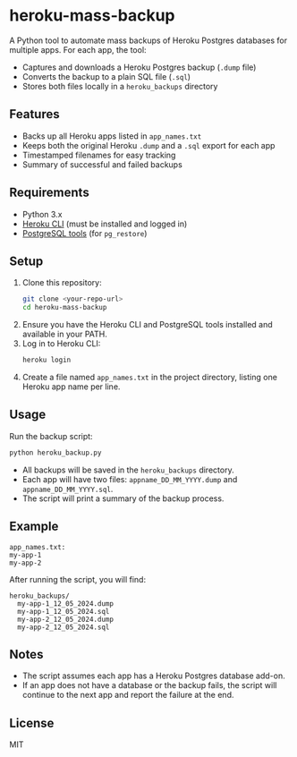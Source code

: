 # heroku-mass-backup

A Python tool to automate mass backups of Heroku Postgres databases for multiple apps. For each app, the tool:
- Captures and downloads a Heroku Postgres backup (`.dump` file)
- Converts the backup to a plain SQL file (`.sql`)
- Stores both files locally in a `heroku_backups` directory

## Features
- Backs up all Heroku apps listed in `app_names.txt`
- Keeps both the original Heroku `.dump` and a `.sql` export for each app
- Timestamped filenames for easy tracking
- Summary of successful and failed backups

## Requirements
- Python 3.x
- [Heroku CLI](https://devcenter.heroku.com/articles/heroku-cli) (must be installed and logged in)
- [PostgreSQL tools](https://www.postgresql.org/download/) (for `pg_restore`)

## Setup
1. Clone this repository:
   ```bash
   git clone <your-repo-url>
   cd heroku-mass-backup
   ```
2. Ensure you have the Heroku CLI and PostgreSQL tools installed and available in your PATH.
3. Log in to Heroku CLI:
   ```bash
   heroku login
   ```
4. Create a file named `app_names.txt` in the project directory, listing one Heroku app name per line.

## Usage
Run the backup script:
```bash
python heroku_backup.py
```

- All backups will be saved in the `heroku_backups` directory.
- Each app will have two files: `appname_DD_MM_YYYY.dump` and `appname_DD_MM_YYYY.sql`.
- The script will print a summary of the backup process.

## Example
```
app_names.txt:
my-app-1
my-app-2
```

After running the script, you will find:
```
heroku_backups/
  my-app-1_12_05_2024.dump
  my-app-1_12_05_2024.sql
  my-app-2_12_05_2024.dump
  my-app-2_12_05_2024.sql
```

## Notes
- The script assumes each app has a Heroku Postgres database add-on.
- If an app does not have a database or the backup fails, the script will continue to the next app and report the failure at the end.

## License
MIT 